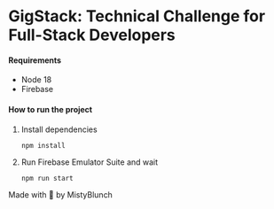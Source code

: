 
#  GigStack: Technical Challenge for Full-Stack Developers

#### Requirements  
* Node 18
* Firebase

#### How to run the project

1. Install dependencies
	```
	npm install
	```
3. Run Firebase Emulator Suite and wait
	```
	npm run start
	```

Made with :purple_heart: by MistyBlunch

